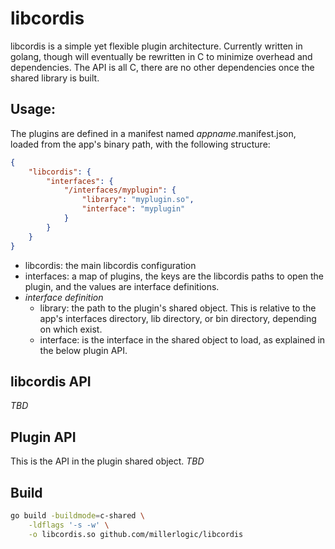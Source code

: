 # libcordis
libcordis is a simple yet flexible plugin architecture.
Currently written in golang, though will eventually be rewritten in C to minimize overhead and dependencies.
The API is all C, there are no other dependencies once the shared library is built.

## Usage:

The plugins are defined in a manifest named *appname*.manifest.json, loaded from the app's binary path, with the following structure:

```json
{
    "libcordis": {
        "interfaces": {
            "/interfaces/myplugin": {
                "library": "myplugin.so",
                "interface": "myplugin"
            }
        }
    }
}
```

* libcordis: the main libcordis configuration
* interfaces: a map of plugins, the keys are the libcordis paths to open the plugin, and the values are interface definitions.
* *interface definition*
  * library: the path to the plugin's shared object. This is relative to the app's interfaces directory, lib directory, or bin directory, depending on which exist.
  * interface: is the interface in the shared object to load, as explained in the below plugin API.

## libcordis API

*TBD*

## Plugin API

This is the API in the plugin shared object. *TBD*

## Build

```sh
go build -buildmode=c-shared \
    -ldflags '-s -w' \
    -o libcordis.so github.com/millerlogic/libcordis
```
